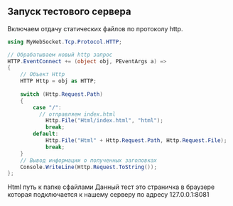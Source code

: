 ## Запуск тестового сервера
Включаем отдачу статических файлов по протоколу http.
```C#
using MyWebSocket.Tcp.Protocol.HTTP;

// Обрабатываем новый http запрос
HTTP.EventConnect += (object obj, PEventArgs a) =>
{
	// Объект Http
	HTTP Http = obj as HTTP;
	
	switch (Http.Request.Path)
	{
		case "/":
		  // отправляем index.html
			Http.File("Html/index.html", "html");
			break;
		default:
			Http.File("Html" + Http.Request.Path, Http.Request.File);
			break;
	}
	// Вывод информации о полученных заголовках
	Console.WriteLine(Http.Request.ToString());
};
```
Html путь к папке сфайлами
Данный тест это cтраничка в браузере которая подключается к нашему серверу по адресу 127.0.0.1:8081
